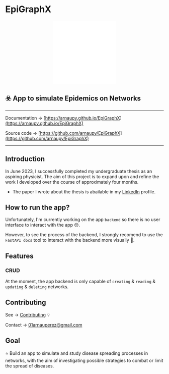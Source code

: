 # EpiGraphX
<center>
<img src=images/white_logo.png width="200">
</center>

:biohazard: App to simulate Epidemics on Networks
---
---
Documentation -> [https://arnaupy.github.io/EpiGraphX](https://arnaupy.github.io/EpiGraphX)

Source code -> [https://github.com/arnaupy/EpiGraphX](https://github.com/arnaupy/EpiGraphX)

---

## Introduction
In June 2023, I successfully completed my undergraduate thesis as an aspiring physicist. The aim of this project is to expand upon and refine the work I developed over the course of approximately four months.

* The paper I wrote about the thesis is abailable in my [LinkedIn](https://www.linkedin.com/in/arnau-perez-perez/) profile.

## How to run the app?
Unfortunately, I'm currently working on the app `backend` so there is no user interface to interact with the app :pensive:. 

However, to see the process of the backend, I strongly recomend to use the `FastAPI docs` tool to interact with the backend more visually :star_struck:.

## Features
### CRUD
At the moment, the app backend is only capable of `creating` & `reading` & `updating` & `deleting` networks. 

## Contributing
See -> [Contributing](Contributing.md) :bulb:

Contact -> [01arnauperez@gmail.com](01arnauperez@gmail.com)

## Goal
:star: Build an app to simulate and study disease spreading processes in networks, with the aim of investigating possible strategies to combat or limit the spread of diseases.

